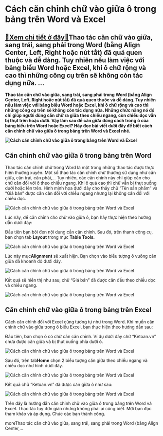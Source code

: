 Cách căn chỉnh chữ vào giữa ô trong bảng trên Word và Excel
===========================================================

[:gift:Xem chi tiết ở đây:gift:](https://hddtvn.com/cach-can-chinh-chu-vao-giua-o-trong-bang-tren-word-va-excel/)Thao tác căn chữ vào giữa, sang trái, sang phải trong Word (bằng Align Center, Left, Right hoặc nút tắt) đã quá quen thuộc và dễ dàng. Tuy nhiên nếu làm việc với bảng biểu Word hoặc Excel, khi ô chữ rộng và cao thì những công cụ trên sẽ không còn tác dụng nữa. …
----------------------------------------------------------------------------------------------------------------------------------------------------------------------------------------------------------------------------------------------------------------------

**Thao tác căn chữ vào giữa, sang trái, sang phải trong Word (bằng Align Center, Left, Right hoặc nút tắt) đã quá quen thuộc và dễ dàng. Tuy nhiên nếu làm việc với bảng biểu Word hoặc Excel, khi ô chữ rộng và cao thì những công cụ trên sẽ không còn tác dụng nữa. Những chức năng nó đó chỉ giúp người dùng căn chữ ra giữa theo chiều ngang, còn chiều dọc vẫn bị thụt trên hoặc dưới. Vậy làm sao để căn giữa đúng cách trong ô của bảng biểu trên Word hoặc Excel? Hãy đọc bài viết dưới đây để biết cách căn chỉnh chữ vào giữa ô trong bảng trên Word và Excel nhé.**


**![Cách căn chỉnh chữ vào giữa ô trong bảng trên Word và Excel](https://hddtvn.com/wp-content/uploads/2021/01/can-chinh-giua-o.png "Cách căn chỉnh chữ vào giữa ô trong bảng trên Word và Excel")**


Căn chỉnh chữ vào giữa ô trong bảng trên Word
---------------------------------------------


Thao tác căn chỉnh chữ trong Word là một trong những thao tác được thực hiện thường xuyên. Một số thao tác căn chỉnh chữ thường sử dụng như căn giữa, căn trái, căn phải,… Tuy nhiên, các căn chỉnh này chỉ giúp căn cho chữ cân đối với ô theo chiều ngang. Khi ô quá cao thì chữ vẫn bị thụt xuống dưới hoặc lên trên. Hình minh họa dưới đây cho thấy chữ “Tên sản phẩm” và “Giá bán” được căn cân đối với chiều ngang nhưng lại không cân đối với chiều dọc.


![Cách căn chỉnh chữ vào giữa ô trong bảng trên Word và Excel](https://hddtvn.com/wp-content/uploads/2021/01/f6.png "Cách căn chỉnh chữ vào giữa ô trong bảng trên Word và Excel")


Lúc này, để căn chỉnh cho chữ vào giữa ô, bạn hãy thực hiện theo hướng dẫn dưới đây:


Đầu tiên bạn bôi đen nội dung cần căn chỉnh. Sau đó, trên thanh công cụ, bạn chọn tab **Layout** trong mục **Table Tools.**


![Cách căn chỉnh chữ vào giữa ô trong bảng trên Word và Excel](https://hddtvn.com/wp-content/uploads/2021/01/f7.png "Cách căn chỉnh chữ vào giữa ô trong bảng trên Word và Excel")


Lúc này mục**Alignment** sẽ xuất hiện. Bạn chọn vào biểu tượng ô vuông căn giữa đã khoanh đỏ dưới đây.


![](https://hddtvn.com/wp-content/uploads/2021/01/f8.png "Cách căn chỉnh chữ vào giữa ô trong bảng trên Word và Excel")


Kết quả sẽ hiển thị như sau, chữ “Giá bán” đã được căn đều theo chiều dọc và chiều ngang.


![](https://hddtvn.com/wp-content/uploads/2021/01/f9.png "Cách căn chỉnh chữ vào giữa ô trong bảng trên Word và Excel")


Căn chỉnh chữ vào giữa ô trong bảng trên Excel
----------------------------------------------


Cách căn chỉnh đối với Excel cũng tương tự như trong Word. Khi muốn căn chỉnh chữ vào giữa trong ô biểu Excel, bạn thực hiện theo hướng dẫn sau:


Đầu tiên, bạn chọn ô có chữ cần căn chỉnh. Ví dụ dưới đây chữ “Ketoan.vn” chưa được căn giữa và bị thụt xuống phía dưới ô.


![](https://hddtvn.com/wp-content/uploads/2021/01/f10.png "Cách căn chỉnh chữ vào giữa ô trong bảng trên Word và Excel")


Sau đó, trên tab**Home** chọn 2 biểu tượng căn giữa theo chiều ngang và chiều dọc như hình dưới đây.


![](https://hddtvn.com/wp-content/uploads/2021/01/f11.png "Cách căn chỉnh chữ vào giữa ô trong bảng trên Word và Excel")


Kết quả chữ “Ketoan.vn” đã được căn giữa ô như sau:


![](https://hddtvn.com/wp-content/uploads/2021/01/f12.png "Cách căn chỉnh chữ vào giữa ô trong bảng trên Word và Excel")


Trên đây là hướng dẫn căn chỉnh chữ vào giữa ô trong bảng trên Word và Excel. Thao tác tuy đơn giản nhưng không phải ai cũng biết. Mời bạn đọc tham khảo và áp dụng. Chúc các bạn thành công.



moreThao tác căn chữ vào giữa, sang trái, sang phải trong Word (bằng Align Center,…

